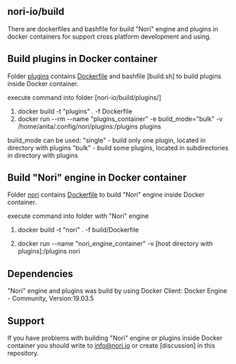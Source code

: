 ## nori-io/build

There are dockerfiles and bashfile for build "Nori" engine and plugins in docker containers
for support cross platform development and using.

## Build plugins in Docker container 

Folder [plugins](.) contains [Dockerfile](./Dockerfile) and bashfile [build.sh] to build plugins inside Docker container.

execute command into folder [nori-io/build/plugins/]

1) docker build -t "plugins" .  -f Dockerfile
2) docker run --rm --name "plugins_container" -e build_mode="bulk" -v /home/anita/.config/nori/plugins:/plugins plugins

build_mode can be used:
 "single" - build only one plugin, located in directory with plugins
 "bulk" -  build some plugins, located in subdirectories in directory with plugins

## Build "Nori" engine in Docker container 

Folder [nori](.) contains [Dockerfile](./Dockerfile) to build "Nori" engine inside Docker container.

execute command into folder with "Nori" engine

1) docker build -t "nori" .  -f build/Dockerfile

2) docker run --name "nori_engine_container"  -v [host directory with plugins]:/plugins nori

## Dependencies

"Nori" engine and plugins was build by using Docker Client: Docker Engine - Community, Version:19.03.5

## Support

If you have problems with building "Nori" engine or plugins inside Docker container you 
should write to info@nori.io or create [discussion] in this repository.



